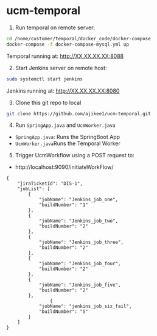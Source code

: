 # ucm-temporal

1. Run temporal on remote server:
```bash
cd /home/customer/temporal/docker_code/docker-compose
docker-compose -f docker-compose-mysql.yml up
```
Temporal running at: http://XX.XX.XX.XX:8088

2. Start Jenkins server on remote host: 
```bash
sudo systemctl start jenkins
```
Jenkins running at: http://XX.XX.XX.XX:8080

3. Clone this git repo to local
```bash
git clone https://github.com/ajikee1/ucm-temporal.git
```

4. Run `SpringApp.java` and `UcmWorker.java`
- `SpringApp.java`: Runs the SpringBoot App
- `UcmWorker.java`Runs the Temporal Worker

5. Trigger UcmWorkflow using a POST request to:
- http://localhost:9090/initiateWorkFlow/

```
{
    "jiraTicketId": "DIS-1",
    "jobList": [
        {
            "jobName": "Jenkins_job_one",
            "buildNumber": "1"
        },
        {
            "jobName": "Jenkins_job_two",
            "buildNumber": "2"
        },
        {
            "jobName": "Jenkins_job_three",
            "buildNumber": "2"
        },
        {
            "jobName": "Jenkins_job_four",
            "buildNumber": "2"
        },
        {
            "jobName": "Jenkins_job_five",
            "buildNumber": "2"
        },
                {
            "jobName": "jenkins_job_six_fail",
            "buildNumber": "5"
        }
    ]
}
```
